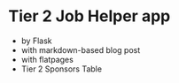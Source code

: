 # Tier 2 Job Helper app
- by Flask
- with markdown-based blog post
- with flatpages
- Tier 2 Sponsors Table
